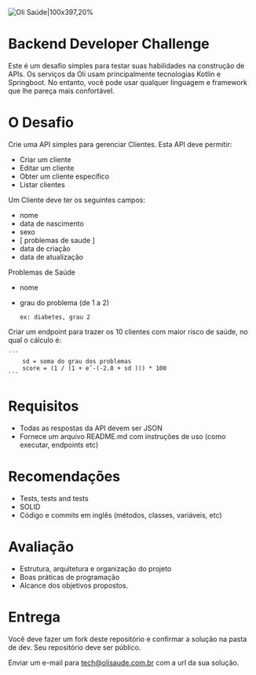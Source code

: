 ![Oli Saúde|100x397,20%](https://hs-7708371.f.hubspotfree.net/hub/7708371/hubfs/logo-olisaude.png?upscale=true&width=288&upscale=true&name=logo-olisaude.png)

# Backend Developer Challenge
Este é um desafio simples para testar suas habilidades na construção de APIs.
Os serviços da Oli usam principalmente tecnologias Kotlin e Springboot. No entanto, você pode usar qualquer linguagem e framework que lhe pareça mais confortável.

# O Desafio
Crie uma API simples para gerenciar Clientes. Esta API deve permitir:
- Criar um cliente
- Editar um cliente
- Obter um cliente específico
- Listar clientes

Um Cliente deve ter os seguintes campos:
- nome
- data de nascimento
- sexo 
- [ problemas de saude ]
- data de criação
- data de atualização

Problemas de Saúde
- nome
- grau do problema (de 1 a 2)
    
    ```
    ex: diabetes, grau 2
    ```

Criar um endpoint para trazer os 10 clientes com maior risco de saúde, no qual o cálculo é:
    
    ```
        sd = soma do grau dos problemas
        score = (1 / (1 + eˆ-(-2.8 + sd ))) * 100
    ```

# Requisitos
- Todas as respostas da API devem ser JSON
- Fornece um arquivo README.md com instruções de uso (como executar, endpoints etc)

# Recomendações
- Tests, tests and tests
- SOLID
- Código e commits em inglês (métodos, classes, variáveis, etc)

# Avaliação
- Estrutura, arquitetura e organização do projeto
- Boas práticas de programação
- Alcance dos objetivos propostos.

# Entrega
Você deve fazer um fork deste repositório e confirmar a solução na pasta de dev. Seu repositório deve ser público.

Enviar um e-mail para tech@olisaude.com.br com a url da sua solução.